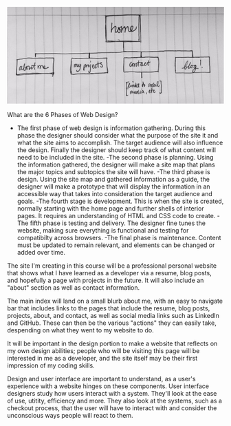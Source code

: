 ![site map](/week-2/imgs/site-map.jpg "Sibel's Site Map")

What are the 6 Phases of Web Design?

- The first phase of web design is information gathering. During this phase the designer should consider what the purpose of the site it and what the site aims to accomplish. The target audience will also influence the design. Finally the designer should keep track of what content will need to be included in the site.
-The second phase is planning. Using the information gathered, the designer will make a site map that plans the major topics and subtopics the site will have.
-The third phase is design. Using the site map and gathered information as a guide, the designer will make a prototype that will display the information in an accessible way that takes into consideration the target audience and goals.
-The fourth stage is development. This is when the site is created, normally starting with the home page and further shells of interior pages. It requires an understanding of HTML and CSS code to create.
-The fifth phase is testing and delivery. The designer fine tunes the website, making sure everything is functional and testing for compatibilty across browsers.
-The final phase is maintenance. Content must be updated to remain relevant, and elements can be changed or added over time.

The site I'm creating in this course will be a professional personal website that shows what I have learned as a developer via a resume, blog posts, and hopefully a page with projects in the future. It will also include an "about" section as well as contact information.

The main index will land on a small blurb about me, with an easy to navigate bar that includes links to the pages that include the resume, blog posts, projects, about, and contact, as well as social media links such as LinkedIn and GitHub. These can then be the various "actions" they can easily take, despending on what they went to my website to do.

It will be important in the design portion to make a website that reflects on my own design abilities; people who will be visiting this page will be interested in me as a developer, and the site itself may be their first impression of my coding skills.

Design and user interface are important to understand, as a user's experience with a website hinges on these components. User interface designers study how users interact with a system. They'll look at the ease of use, utitity, efficiency and more. They also look at the systems, such as a checkout process, that the user will have to interact with and consider the unconscious ways people will react to them.
